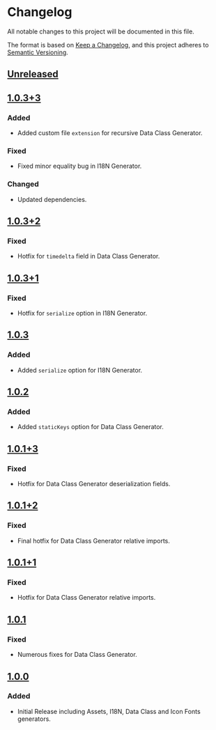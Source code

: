 # Changelog

All notable changes to this project will be documented in this file.

The format is based on [Keep a Changelog](https://keepachangelog.com/en/1.0.0/),
and this project adheres to [Semantic Versioning](https://semver.org/spec/v2.0.0.html).

## [Unreleased]

## [1.0.3+3]

### Added

- Added custom file `extension` for recursive Data Class Generator.

### Fixed

- Fixed minor equality bug in I18N Generator.

### Changed

- Updated dependencies.

## [1.0.3+2]

### Fixed

- Hotfix for `timedelta` field in Data Class Generator.

## [1.0.3+1]

### Fixed

- Hotfix for `serialize` option in I18N Generator.

## [1.0.3]

### Added

- Added `serialize` option for I18N Generator.

## [1.0.2]

### Added

- Added `staticKeys` option for Data Class Generator.

## [1.0.1+3]

### Fixed

- Hotfix for Data Class Generator deserialization fields.

## [1.0.1+2]

### Fixed

- Final hotfix for Data Class Generator relative imports.

## [1.0.1+1]

### Fixed

- Hotfix for Data Class Generator relative imports.

## [1.0.1]

### Fixed

- Numerous fixes for Data Class Generator.

## [1.0.0]

### Added

- Initial Release including Assets, I18N, Data Class and Icon Fonts generators.

[unreleased]: https://github.com/Jlgtri/generators_lite/compare/v1.0.3+3...HEAD
[1.0.3+3]: https://github.com/Jlgtri/generators_lite/compare/v1.0.3+2..v1.0.3+3
[1.0.3+2]: https://github.com/Jlgtri/generators_lite/compare/v1.0.3+1..v1.0.3+2
[1.0.3+1]: https://github.com/Jlgtri/generators_lite/compare/v1.0.3..v1.0.3+1
[1.0.3]: https://github.com/Jlgtri/generators_lite/compare/v1.0.2..v1.0.3
[1.0.2]: https://github.com/Jlgtri/generators_lite/compare/v1.0.1+3..v1.0.2
[1.0.1+3]: https://github.com/Jlgtri/generators_lite/compare/v1.0.1+2..v1.0.1+3
[1.0.1+2]: https://github.com/Jlgtri/generators_lite/compare/v1.0.1+1..v1.0.1+2
[1.0.1+1]: https://github.com/Jlgtri/generators_lite/compare/v1.0.1..v1.0.1+1
[1.0.1]: https://github.com/Jlgtri/generators_lite/compare/v1.0.0..v1.0.1
[1.0.0]: https://github.com/Jlgtri/generators_lite/releases/tag/v1.0.0
